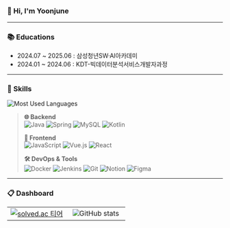 ###  👋 Hi, I'm Yoonjune

---

### 📚 Educations
- 2024.07 ~ 2025.06 : 삼성청년SW·AI아카데미
- 2024.01 ~ 2024.06 : KDT-빅데이터분석서비스개발자과정

---

### 🚀 Skills

<!-- 1. Most Used Languages -->
<p align="left">
  <img
    src="https://github-readme-stats.vercel.app/api/top-langs/?username=june2301&layout=compact&title_color=268BD2&icon_color=039BE5&text_color=263238&bg_color=FAFAFA&card_width=400"
    alt="Most Used Languages"
  />
</p>

<!-- 2. 카테고리별 한 줄 아이콘 -->
>**🌐 Backend**  
><img src="https://img.shields.io/badge/Java-ED8B00?style=flat&logo=openjdk&logoColor=white" alt="Java"/>  <img src="https://img.shields.io/badge/Spring-6DB33F?style=flat&logo=spring&logoColor=white" alt="Spring"/>  <img src="https://img.shields.io/badge/MySQL-4479A1?style=flat&logo=mysql&logoColor=white" alt="MySQL"/>  <img src="https://img.shields.io/badge/Kotlin-7F52FF?style=flat&logo=kotlin&logoColor=white" alt="Kotlin"/>
>
>**🎨 Frontend**  
><img src="https://img.shields.io/badge/JavaScript-F7DF1E?style=flat&logo=javascript&logoColor=black" alt="JavaScript"/>  <img src="https://img.shields.io/badge/Vue.js-35495E?style=flat&logo=vuedotjs&logoColor=4FC08D" alt="Vue.js"/>  <img src="https://img.shields.io/badge/React-61DAFB?style=flat&logo=react&logoColor=white" alt="React"/>
>
>**🛠 DevOps & Tools**  
><img src="https://img.shields.io/badge/Docker-2496ED?style=flat&logo=docker&logoColor=white" alt="Docker"/> <img src="https://img.shields.io/badge/Jenkins-D24939?style=flat&logo=jenkins&logoColor=white" alt="Jenkins"/> <img src="https://img.shields.io/badge/Git-F05032?style=flat&logo=git&logoColor=white" alt="Git"/> <img src="https://img.shields.io/badge/Notion-000000?style=flat&logo=notion&logoColor=white" alt="Notion"/> <img src="https://img.shields.io/badge/Figma-F24E1E?style=flat&logo=figma&logoColor=white" alt="Figma"/>


---

### 📋 Dashboard

<table border="0" cellpadding="0" cellspacing="0" width="100%">
  <tr>
    <td align="center" width="50%" style="border: none;">
      <a href="https://solved.ac/june2301">
        <img src="http://mazassumnida.wtf/api/v2/generate_badge?boj=june2301" alt="solved.ac 티어"/>
      </a>
    </td>
    <td align="center" width="50%" style="border: none;">
      <img src="https://github-readme-stats.vercel.app/api?username=june2301&show_icons=true&theme=cobalt2&hide_border=true" alt="GitHub stats"/>
    </td>
  </tr>
</table>


